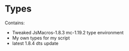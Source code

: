 # Types
Contains:
* Tweaked JsMacros-1.8.3 mc-1.19.2 type environment
* My own types for my script
* latest 1.8.4 dts update
